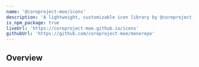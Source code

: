 ```yaml
---
name: '@coreproject-moe/icons'
description: 'A lightweight, customizable icon library by @coreproject-moe built with web components. Framework-agnostic and performance-focused, it offers accessible icons for any modern web project.'
is_npm_package: true
liveUrl: 'https://coreproject-moe.github.io/icons'
githubUrl: 'https://github.com/coreproject-moe/monorepo'
---
```


## Overview
